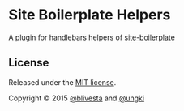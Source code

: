 # Site Boilerplate Helpers

A plugin for handlebars helpers of [site-boilerplate](https://github.com/sircus/site-boilerplate)

## License
Released under the [MIT license](https://github.com/sircus/license/blob/master/LICENSE).

Copyright &copy; 2015 [@blivesta](https://github.com/blivesta) and [@ungki](https://github.com/ungki)
